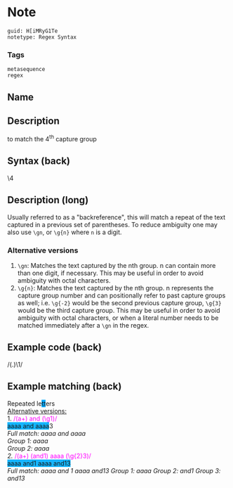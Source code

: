 # Note
```
guid: H[iMRyG1Te
notetype: Regex Syntax
```

### Tags
```
metasequence
regex
```

## Name


## Description
to match the 4<sup>th</sup> capture group

## Syntax (back)
\4

## Description (long)
Usually referred to as a "backreference", this will match a repeat of the text captured in a previous set of parentheses. To reduce ambiguity one may also use <code>\gn</code>, or <code>\g{n}</code> where <code>n</code> is a digit.
<h3>Alternative versions</h3>
<ol><li><code>\gn</code>: Matches the text captured by the nth group. n can contain more than one digit, if necessary. This may be useful in order to avoid ambiguity with octal characters.</li>
  <li><code>\g{n}</code>: Matches the text captured by the nth group. n represents the capture group number and can positionally refer to past capture groups as well; i.e. <code>\g{-2}</code> would be the second previous capture group, <code>\g{3}</code> would be the third capture group. This may be useful in order to avoid ambiguity with octal characters, or when a literal number needs to be matched immediately after a <code>\gn</code> in the regex.</li></ol>

## Example code (back)
/(.)\1/

## Example matching (back)
<div>Repeated le<span style="background-color: rgb(0, 170, 255);">tt</span>ers
</div><div>
</div><div><u>Alternative versions:</u></div><div><span style="color: rgb(255, 0, 255);">
</span></div><div>1. <span style="color: rgb(255, 0, 255);">/(a+) and (\g1)/</span></div><div><span style="background-color: rgb(21, 181, 255);">
</span></div><div><span style="background-color: rgb(21, 181, 255);">aaaa and aaaa</span>3</div><div>
</div><div><i>Full match: aaaa and aaaa</i></div><div><i>Group 1: aaaa</i></div><div><i>Group 2: aaaa</i></div><div><span style="color: rgb(255, 0, 255);">
</span></div><div><i>2. </i><span style="color: rgb(255, 0, 255);">/(a+) (and1) aaaa (\g{2}3)/</span></div><div><span style="background-color: rgb(21, 181, 255);">
</span></div><div><span style="background-color: rgb(21, 181, 255);">aaaa and1 aaaa and13</span></div><div><i>
</i></div><div><i>Full match: aaaa and 1 aaaa and13
Group 1: aaaa
Group 2: and1
Group 3: and13</i>
</div>
